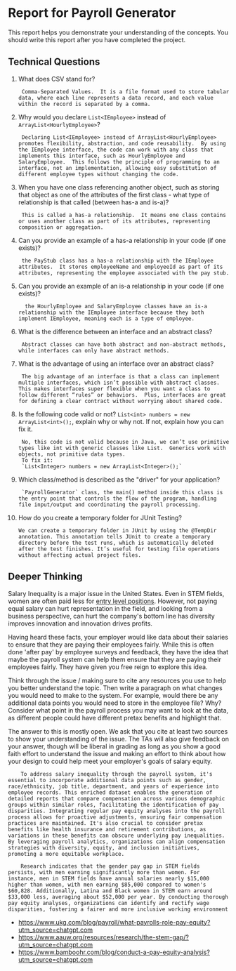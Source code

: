# Report for Payroll Generator

This report helps you demonstrate your understanding of the concepts. You should write this report after you have completed the project. 

## Technical Questions

1. What does CSV stand for? 

        Comma-Separated Values.  It is a file format used to store tabular data, where each line represents a data record, and each value within the record is separated by a comma.

2. Why would you declare `List<IEmployee>` instead of `ArrayList<HourlyEmployee>`?

        Declaring List<IEmployee> instead of ArrayList<HourlyEmployee> promotes flexibility, abstraction, and code reusability.  By using the IEmployee interface, the code can work with any class that implements this interface, such as HourlyEmployee and SalaryEmployee.  This follows the principle of programming to an interface, not an implementation, allowing easy substitution of different employee types without changing the code.

3. When you have one class referencing another object, such as storing that object as one of the attributes of the first class - what type of relationship is that called (between has-a and is-a)?

        This is called a has-a relationship.  It means one class contains or uses another class as part of its attributes, representing composition or aggregation.

4. Can you provide an example of a has-a relationship in your code (if one exists)?

        the PayStub class has a has-a relationship with the IEmployee attributes.  It stores employeeName and employeeId as part of its attributes, representing the employee associated with the pay stub.

5. Can you provide an example of an is-a relationship in your code (if one exists)?

         the HourlyEmployee and SalaryEmployee classes have an is-a relationship with the IEmployee interface because they both implement IEmployee, meaning each is a type of employee.

6. What is the difference between an interface and an abstract class?

        Abstract classes can have both abstract and non-abstract methods, while interfaces can only have abstract methods.

7. What is the advantage of using an interface over an abstract class?

        The big advantage of an interface is that a class can implement multiple interfaces, which isn’t possible with abstract classes.  This makes interfaces super flexible when you want a class to follow different “rules” or behaviors.  Plus, interfaces are great for defining a clear contract without worrying about shared code.

8. Is the following code valid or not? `List<int> numbers = new ArrayList<int>();`, explain why or why not. If not, explain how you can fix it. 

        No, this code is not valid because in Java, we can’t use primitive types like int with generic classes like List.  Generics work with objects, not primitive data types.
        To fix it:
        `List<Integer> numbers = new ArrayList<Integer>();`

9. Which class/method is described as the "driver" for your application? 

        `PayrollGenerator` class, the main() method inside this class is the entry point that controls the flow of the program, handling file input/output and coordinating the payroll processing.

10. How do you create a temporary folder for JUnit Testing? 

        We can create a temporary folder in JUnit by using the @TempDir annotation. This annotation tells JUnit to create a temporary directory before the test runs, which is automatically deleted after the test finishes. It’s useful for testing file operations without affecting actual project files.
## Deeper Thinking 

Salary Inequality is a major issue in the United States. Even in STEM fields, women are often paid less for [entry level positions](https://www.gsb.stanford.edu/insights/whats-behind-pay-gap-stem-jobs). However, not paying equal salary can hurt representation in the field, and looking from a business perspective, can hurt the company's bottom line has diversity improves innovation and innovation drives profits. 

Having heard these facts, your employer would like data about their salaries to ensure that they are paying their employees fairly. While this is often done 'after pay' by employee surveys and feedback, they have the idea that maybe the payroll system can help them ensure that they are paying their employees fairly. They have given you free reign to explore this idea.

Think through the issue / making sure to cite any resources you use to help you better understand the topic. Then write a paragraph on what changes you would need to make to the system. For example, would there be any additional data points you would need to store in the employee file? Why? Consider what point in the payroll process you may want to look at the data, as different people could have different pretax benefits and highlight that. 

The answer to this is mostly open. We ask that you cite at least two sources to show your understanding of the issue. The TAs will also give feedback on your answer, though will be liberal in grading as long as you show a good faith effort to understand the issue and making an effort to think about how your design to could help meet your employer's goals of salary equity. 

        To address salary inequality through the payroll system, it's essential to incorporate additional data points such as gender, race/ethnicity, job title, department, and years of experience into employee records. This enriched dataset enables the generation of detailed reports that compare compensation across various demographic groups within similar roles, facilitating the identification of pay disparities. Integrating regular pay equity analyses into the payroll process allows for proactive adjustments, ensuring fair compensation practices are maintained. It's also crucial to consider pretax benefits like health insurance and retirement contributions, as variations in these benefits can obscure underlying pay inequalities. By leveraging payroll analytics, organizations can align compensation strategies with diversity, equity, and inclusion initiatives, promoting a more equitable workplace.

        Research indicates that the gender pay gap in STEM fields persists, with men earning significantly more than women. For instance, men in STEM fields have annual salaries nearly $15,000 higher than women, with men earning $85,000 compared to women's $60,828. Additionally, Latina and Black women in STEM earn around $33,000 less, averaging about $52,000 per year. By conducting thorough pay equity analyses, organizations can identify and rectify wage disparities, fostering a fairer and more inclusive working environment
    
* https://www.ukg.com/blog/payroll/what-payrolls-role-pay-equity?utm_source=chatgpt.com
* https://www.aauw.org/resources/research/the-stem-gap/?utm_source=chatgpt.com
* https://www.bamboohr.com/blog/conduct-a-pay-equity-analysis?utm_source=chatgpt.com